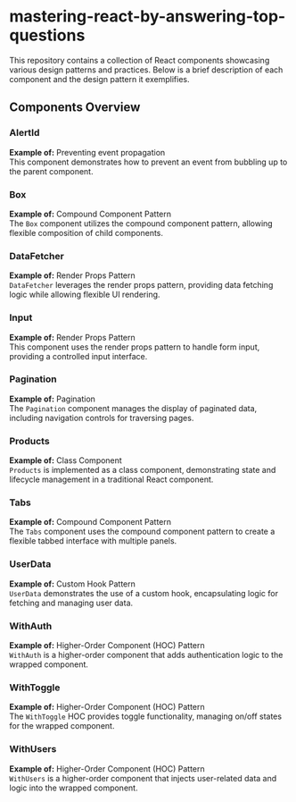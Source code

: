 # mastering-react-by-answering-top-questions

This repository contains a collection of React components showcasing various design patterns and practices. Below is a brief description of each component and the design pattern it exemplifies.

## Components Overview

### AlertId
**Example of:** Preventing event propagation  
This component demonstrates how to prevent an event from bubbling up to the parent component.

### Box
**Example of:** Compound Component Pattern  
The `Box` component utilizes the compound component pattern, allowing flexible composition of child components.

### DataFetcher
**Example of:** Render Props Pattern  
`DataFetcher` leverages the render props pattern, providing data fetching logic while allowing flexible UI rendering.

### Input
**Example of:** Render Props Pattern  
This component uses the render props pattern to handle form input, providing a controlled input interface.

### Pagination
**Example of:** Pagination  
The `Pagination` component manages the display of paginated data, including navigation controls for traversing pages.

### Products
**Example of:** Class Component  
`Products` is implemented as a class component, demonstrating state and lifecycle management in a traditional React component.

### Tabs
**Example of:** Compound Component Pattern  
The `Tabs` component uses the compound component pattern to create a flexible tabbed interface with multiple panels.

### UserData
**Example of:** Custom Hook Pattern  
`UserData` demonstrates the use of a custom hook, encapsulating logic for fetching and managing user data.

### WithAuth
**Example of:** Higher-Order Component (HOC) Pattern  
`WithAuth` is a higher-order component that adds authentication logic to the wrapped component.

### WithToggle
**Example of:** Higher-Order Component (HOC) Pattern  
The `WithToggle` HOC provides toggle functionality, managing on/off states for the wrapped component.

### WithUsers
**Example of:** Higher-Order Component (HOC) Pattern  
`WithUsers` is a higher-order component that injects user-related data and logic into the wrapped component.

